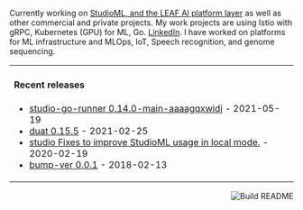 
<!--
**karlmutch/karlmutch** is a ✨ _special_ ✨ repository because its `README.md` (this file) appears on your GitHub profile.

Here are some ideas to get you started:

- 🔭 I’m currently working on ...
- 🌱 I’m currently learning ...
- 👯 I’m looking to collaborate on ...
- 🤔 I’m looking for help with ...
- 💬 Ask me about ...
- 📫 How to reach me: ...
- 😄 Pronouns: ...
- ⚡ Fun fact: ...
-->

Currently working on [StudioML, and the LEAF AI platform layer](https://github.com/leaf-ai/studio-go-runner) as well as other commercial and private projects. My work projects are using Istio with gRPC, Kubernetes (GPU) for ML, Go.  [LinkedIn](https://linkedin.com/in/karlmutch).  I have worked on platforms for ML infrastructure and MLOps, IoT, Speech recognition, and genome sequencing.

<table><tr><td valign="top" width="100%">

#### Recent releases
<!-- recent_releases starts -->
* [studio-go-runner 0.14.0-main-aaaagqxwidj](https://github.com/leaf-ai/studio-go-runner/releases/tag/0.14.0-main-aaaagqxwidj) - 2021-05-19
* [duat 0.15.5](https://github.com/karlmutch/duat/releases/tag/0.15.5) - 2021-02-25
* [studio Fixes to improve StudioML usage in local mode.](https://github.com/studioml/studio/releases/tag/0.0.15) - 2020-02-19
* [bump-ver 0.0.1](https://github.com/karlmutch/bump-ver/releases/tag/0.0.1) - 2018-02-13
<!-- recent_releases ends -->
</td></tr></table>

<a href="https://github.com/karlmutch/karlmutch/actions"><img src="https://github.com/karlmutch/karlmutch/workflows/Build%20README/badge.svg" align="right" alt="Build README"></a>
